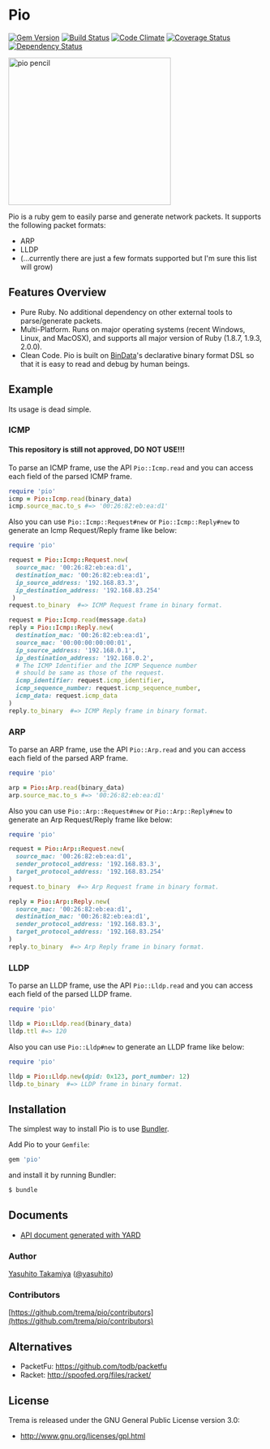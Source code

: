 Pio
===
[![Gem Version](https://badge.fury.io/rb/pio.png)](http://badge.fury.io/rb/pio)
[![Build Status](https://travis-ci.org/trema/pio.png?branch=develop)](https://travis-ci.org/trema/pio)
[![Code Climate](https://codeclimate.com/github/trema/pio.png)](https://codeclimate.com/github/trema/pio)
[![Coverage Status](https://coveralls.io/repos/trema/pio/badge.png?branch=develop)](https://coveralls.io/r/trema/pio)
[![Dependency Status](https://gemnasium.com/trema/pio.png)](https://gemnasium.com/trema/pio)

<a href="http://www.flickr.com/photos/mongogushi/4226014070/" title="pio pencil by mongo gushi, on Flickr"><img src="http://farm5.staticflickr.com/4022/4226014070_cdeb7c1e5d_n.jpg" width="320" height="290" alt="pio pencil"></a>

Pio is a ruby gem to easily parse and generate network packets. It supports the following packet formats:

 * ARP
 * LLDP
 * (...currently there are just a few formats supported but I'm sure this list will grow)


Features Overview
-----------------

 * Pure Ruby. No additional dependency on other external tools
   to parse/generate packets.
 * Multi-Platform. Runs on major operating systems (recent Windows,
   Linux, and MacOSX), and supports all major version of Ruby (1.8.7,
   1.9.3, 2.0.0).
 * Clean Code. Pio is built on
   [BinData](https://github.com/dmendel/bindata)'s declarative binary
   format DSL so that it is easy to read and debug by human beings.


Example
-------

Its usage is dead simple.

### ICMP
#### This repository is still not approved, DO NOT USE!!!
To parse an ICMP frame, use the API `Pio::Icmp.read` and you can access
each field of the parsed ICMP frame.

````ruby
require 'pio'
icmp = Pio::Icmp.read(binary_data)
icmp.source_mac.to_s #=> '00:26:82:eb:ea:d1'
````
Also you can use `Pio::Icmp::Request#new` or `Pio::Icmp::Reply#new` to
generate an Icmp Request/Reply frame like below:

```ruby
require 'pio'

request = Pio::Icmp::Request.new(
  source_mac: '00:26:82:eb:ea:d1',
  destination_mac: '00:26:82:eb:ea:d1',
  ip_source_address: '192.168.83.3',
  ip_destination_address: '192.168.83.254'
 )
request.to_binary  #=> ICMP Request frame in binary format.

request = Pio::Icmp.read(message.data)
reply = Pio::Icmp::Reply.new(
  destination_mac: '00:26:82:eb:ea:d1',
  source_mac: '00:00:00:00:00:01',
  ip_source_address: '192.168.0.1',
  ip_destination_address: '192.168.0.2',
  # The ICMP Identifier and the ICMP Sequence number
  # should be same as those of the request.
  icmp_identifier: request.icmp_identifier,
  icmp_sequence_number: request.icmp_sequence_number,
  icmp_data: request.icmp_data
)
reply.to_binary  #=> ICMP Reply frame in binary format.
````

### ARP

To parse an ARP frame, use the API `Pio::Arp.read` and you can access
each field of the parsed ARP frame.

```ruby
require 'pio'

arp = Pio::Arp.read(binary_data)
arp.source_mac.to_s #=> '00:26:82:eb:ea:d1'
```

Also you can use `Pio::Arp::Request#new` or `Pio::Arp::Reply#new` to
generate an Arp Request/Reply frame like below:

```ruby
require 'pio'

request = Pio::Arp::Request.new(
  source_mac: '00:26:82:eb:ea:d1',
  sender_protocol_address: '192.168.83.3',
  target_protocol_address: '192.168.83.254'
)
request.to_binary  #=> Arp Request frame in binary format.

reply = Pio::Arp::Reply.new(
  source_mac: '00:26:82:eb:ea:d1',
  destination_mac: '00:26:82:eb:ea:d1',
  sender_protocol_address: '192.168.83.3',
  target_protocol_address: '192.168.83.254'
)
reply.to_binary  #=> Arp Reply frame in binary format.
```

### LLDP

To parse an LLDP frame, use the API `Pio::Lldp.read` and you can
access each field of the parsed LLDP frame.

```ruby
require 'pio'

lldp = Pio::Lldp.read(binary_data)
lldp.ttl #=> 120
```

Also you can use `Pio::Lldp#new` to generate an LLDP frame like below:

```ruby
require 'pio'

lldp = Pio::Lldp.new(dpid: 0x123, port_number: 12)
lldp.to_binary  #=> LLDP frame in binary format.
```


Installation
------------

The simplest way to install Pio is to use [Bundler](http://gembundler.com/).

Add Pio to your `Gemfile`:

```ruby
gem 'pio'
```

and install it by running Bundler:

```bash
$ bundle
```


Documents
---------

 * [API document generated with YARD](http://rubydoc.info/github/trema/pio/frames/file/README.md)


### Author

[Yasuhito Takamiya](https://github.com/yasuhito) ([@yasuhito](http://twitter.com/yasuhito))

### Contributors

[https://github.com/trema/pio/contributors](https://github.com/trema/pio/contributors)


Alternatives
------------

 * PacketFu: https://github.com/todb/packetfu
 * Racket: http://spoofed.org/files/racket/


License
-------

Trema is released under the GNU General Public License version 3.0:

* http://www.gnu.org/licenses/gpl.html
